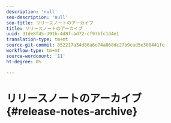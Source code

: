 ```yaml
---
description: 'null'
seo-description: 'null'
seo-title: リリースノートのアーカイブ
title: リリースノートのアーカイブ
uuid: 31de8f45-391b-4d8f-ad72-cf93bfc1d4e1
translation-type: tm+mt
source-git-commit: 852217a34d86a6e74a868dc27b9cad5e308441fe
workflow-type: tm+mt
source-wordcount: '11'
ht-degree: 0%

---
```



# リリースノートのアーカイブ{#release-notes-archive}

